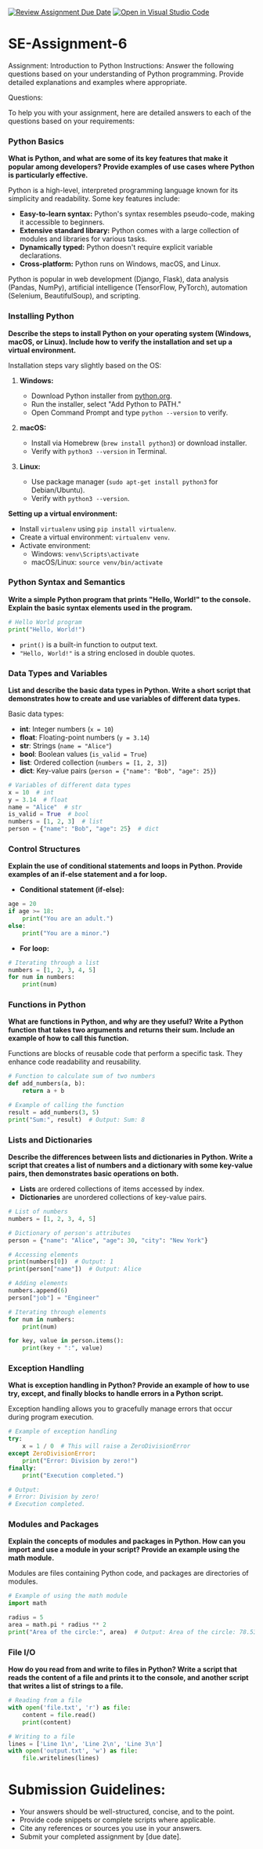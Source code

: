 [![Review Assignment Due Date](https://classroom.github.com/assets/deadline-readme-button-22041afd0340ce965d47ae6ef1cefeee28c7c493a6346c4f15d667ab976d596c.svg)](https://classroom.github.com/a/WfNmjXUk)
[![Open in Visual Studio Code](https://classroom.github.com/assets/open-in-vscode-2e0aaae1b6195c2367325f4f02e2d04e9abb55f0b24a779b69b11b9e10269abc.svg)](https://classroom.github.com/online_ide?assignment_repo_id=15374902&assignment_repo_type=AssignmentRepo)
# SE-Assignment-6
 Assignment: Introduction to Python
Instructions:
Answer the following questions based on your understanding of Python programming. Provide detailed explanations and examples where appropriate.

 Questions:

To help you with your assignment, here are detailed answers to each of the questions based on your requirements:

### Python Basics

**What is Python, and what are some of its key features that make it popular among developers? Provide examples of use cases where Python is particularly effective.**

Python is a high-level, interpreted programming language known for its simplicity and readability. Some key features include:
- **Easy-to-learn syntax:** Python's syntax resembles pseudo-code, making it accessible to beginners.
- **Extensive standard library:** Python comes with a large collection of modules and libraries for various tasks.
- **Dynamically typed:** Python doesn't require explicit variable declarations.
- **Cross-platform:** Python runs on Windows, macOS, and Linux.

Python is popular in web development (Django, Flask), data analysis (Pandas, NumPy), artificial intelligence (TensorFlow, PyTorch), automation (Selenium, BeautifulSoup), and scripting.

### Installing Python

**Describe the steps to install Python on your operating system (Windows, macOS, or Linux). Include how to verify the installation and set up a virtual environment.**

Installation steps vary slightly based on the OS:

1. **Windows:**
   - Download Python installer from [python.org](https://www.python.org/downloads/).
   - Run the installer, select "Add Python to PATH."
   - Open Command Prompt and type `python --version` to verify.

2. **macOS:**
   - Install via Homebrew (`brew install python3`) or download installer.
   - Verify with `python3 --version` in Terminal.

3. **Linux:**
   - Use package manager (`sudo apt-get install python3` for Debian/Ubuntu).
   - Verify with `python3 --version`.

**Setting up a virtual environment:**
- Install `virtualenv` using `pip install virtualenv`.
- Create a virtual environment: `virtualenv venv`.
- Activate environment:
  - Windows: `venv\Scripts\activate`
  - macOS/Linux: `source venv/bin/activate`

### Python Syntax and Semantics

**Write a simple Python program that prints "Hello, World!" to the console. Explain the basic syntax elements used in the program.**

```python
# Hello World program
print("Hello, World!")
```

- `print()` is a built-in function to output text.
- `"Hello, World!"` is a string enclosed in double quotes.

### Data Types and Variables

**List and describe the basic data types in Python. Write a short script that demonstrates how to create and use variables of different data types.**

Basic data types:
- **int**: Integer numbers (`x = 10`)
- **float**: Floating-point numbers (`y = 3.14`)
- **str**: Strings (`name = "Alice"`)
- **bool**: Boolean values (`is_valid = True`)
- **list**: Ordered collection (`numbers = [1, 2, 3]`)
- **dict**: Key-value pairs (`person = {"name": "Bob", "age": 25}`)

```python
# Variables of different data types
x = 10  # int
y = 3.14  # float
name = "Alice"  # str
is_valid = True  # bool
numbers = [1, 2, 3]  # list
person = {"name": "Bob", "age": 25}  # dict
```

### Control Structures

**Explain the use of conditional statements and loops in Python. Provide examples of an if-else statement and a for loop.**

- **Conditional statement (if-else):**
```python
age = 20
if age >= 18:
    print("You are an adult.")
else:
    print("You are a minor.")
```

- **For loop:**
```python
# Iterating through a list
numbers = [1, 2, 3, 4, 5]
for num in numbers:
    print(num)
```

### Functions in Python

**What are functions in Python, and why are they useful? Write a Python function that takes two arguments and returns their sum. Include an example of how to call this function.**

Functions are blocks of reusable code that perform a specific task. They enhance code readability and reusability.

```python
# Function to calculate sum of two numbers
def add_numbers(a, b):
    return a + b

# Example of calling the function
result = add_numbers(3, 5)
print("Sum:", result)  # Output: Sum: 8
```

### Lists and Dictionaries

**Describe the differences between lists and dictionaries in Python. Write a script that creates a list of numbers and a dictionary with some key-value pairs, then demonstrates basic operations on both.**

- **Lists** are ordered collections of items accessed by index.
- **Dictionaries** are unordered collections of key-value pairs.

```python
# List of numbers
numbers = [1, 2, 3, 4, 5]

# Dictionary of person's attributes
person = {"name": "Alice", "age": 30, "city": "New York"}

# Accessing elements
print(numbers[0])  # Output: 1
print(person["name"])  # Output: Alice

# Adding elements
numbers.append(6)
person["job"] = "Engineer"

# Iterating through elements
for num in numbers:
    print(num)

for key, value in person.items():
    print(key + ":", value)
```

### Exception Handling

**What is exception handling in Python? Provide an example of how to use try, except, and finally blocks to handle errors in a Python script.**

Exception handling allows you to gracefully manage errors that occur during program execution.

```python
# Example of exception handling
try:
    x = 1 / 0  # This will raise a ZeroDivisionError
except ZeroDivisionError:
    print("Error: Division by zero!")
finally:
    print("Execution completed.")

# Output:
# Error: Division by zero!
# Execution completed.
```

### Modules and Packages

**Explain the concepts of modules and packages in Python. How can you import and use a module in your script? Provide an example using the math module.**

Modules are files containing Python code, and packages are directories of modules.

```python
# Example of using the math module
import math

radius = 5
area = math.pi * radius ** 2
print("Area of the circle:", area)  # Output: Area of the circle: 78.53981633974483
```

### File I/O

**How do you read from and write to files in Python? Write a script that reads the content of a file and prints it to the console, and another script that writes a list of strings to a file.**

```python
# Reading from a file
with open('file.txt', 'r') as file:
    content = file.read()
    print(content)

# Writing to a file
lines = ['Line 1\n', 'Line 2\n', 'Line 3\n']
with open('output.txt', 'w') as file:
    file.writelines(lines)
```


# Submission Guidelines:
- Your answers should be well-structured, concise, and to the point.
- Provide code snippets or complete scripts where applicable.
- Cite any references or sources you use in your answers.
- Submit your completed assignment by [due date].


